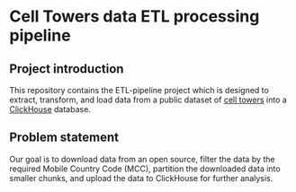 # Cell Towers data ETL processing pipeline
## **Project introduction** 
This repository contains the ETL-pipeline project which is designed to extract, transform, and load data from a public dataset of [cell towers](https://datasets.clickhouse.com/cell_towers.csv.xz) into a [ClickHouse](https://clickhouse.com/) database.
## **Problem statement**
Our goal is to download data from an open source, filter the data by the required Mobile Country Code (MCC), partition the downloaded data into smaller chunks, and upload the data to ClickHouse for further analysis.
